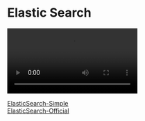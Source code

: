 # Elastic Search

![Elastic search 概述视频](./ElasticSearch.mp4)  

[ElasticSearch-Simple](ElasticSearch-Simple.md)  
[ElasticSearch-Official](ElasticSearch-Official.md)  

